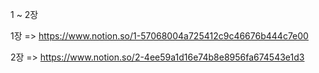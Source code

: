 1 ~ 2장

1장 => https://www.notion.so/1-57068004a725412c9c46676b444c7e00

2장 => https://www.notion.so/2-4ee59a1d16e74b8e8956fa674543e1d3